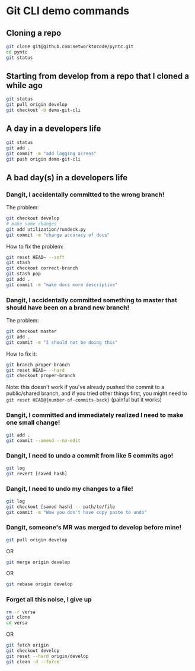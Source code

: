 # Git CLI demo commands

## Cloning a repo

```bash
git clone git@github.com:networktocode/pyntc.git
cd pyntc
git status
```

## Starting from develop from a repo that I cloned a while ago

```bash
git status
git pull origin develop
git checkout -b demo-git-cli
```

## A day in a developers life

```bash
git status
git add .
git commit -m "add logging aireos"
git push origin demo-git-cli
```

## A bad day(s) in a developers life

### Dangit, I accidentally committed to the wrong branch!

The problem:

```bash
git checkout develop
# make some changes
git add utilization/rundeck.py
git commit -m "change accuracy of docs"
```

How to fix the problem:

```bash
git reset HEAD~ --soft
git stash
git checkout correct-branch
git stash pop
git add .
git commit -m "make docs more descriptive"
```

### Dangit, I accidentally committed something to master that should have been on a brand new branch!

The problem:

```bash
git checkout master
git add .
git commit -m "I should not be doing this"
```

How to fix it:

```bash
git branch proper-branch
git reset HEAD~ --hard
git checkout proper-branch
```

Note: this doesn't work if you've already pushed the commit to a public/shared branch, and if you tried other things first, you might need to `git reset HEAD@{number-of-commits-back}` (painful but it works)

### Dangit, I committed and immediately realized I need to make one small change!

```bash
git add .
git commit --amend --no-edit
```

### Dangit, I need to undo a commit from like 5 commits ago!

```bash
git log
git revert [saved hash]
```

### Dangit, I need to undo my changes to a file!

```bash
git log
git checkout [saved hash] -- path/to/file
git commit -m "Wow you don't have copy paste to undo"
```

### Dangit, someone's MR was merged to develop before mine!

```bash
git pull origin develop
```

OR

```bash
git merge origin develop
```

OR

```bash
git rebase origin develop
```

### Forget all this noise, I give up

```bash
rm -r versa
git clone
cd versa
```

OR

```bash
git fetch origin
git checkout develop
git reset --hard origin/develop
git clean -d --force
```
